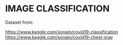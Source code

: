 # IMAGE CLASSIFICATION

Dataset from:

https://www.kaggle.com/sonain/covid19-classification
https://www.kaggle.com/sonain/covid19-chest-xray
